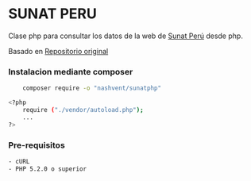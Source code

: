# SUNAT PERU
Clase php para consultar los datos de la web de [Sunat Perú] desde php.

Basado en [Repositorio original]

### Instalacion mediante composer
```sh
	composer require -o "nashvent/sunatphp"
```

```sh
<?php
    require ("./vendor/autoload.php");
    ...
?>
```

### Pre-requisitos
```sh
- cURL
- PHP 5.2.0 o superior
```

[Repositorio original]: <https://github.com/JossMP/datos-peru/>
[Sunat Perú]: <http://www.sunat.gob.pe/cl-ti-itmrconsruc/jcrS00Alias>